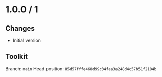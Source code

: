 # 1.0.0 / 1

## Changes

- Initial version

## Toolkit

Branch: `main`
Head position: `85d57fffe468d99c34faa3a248d4c57b51f2184b`
